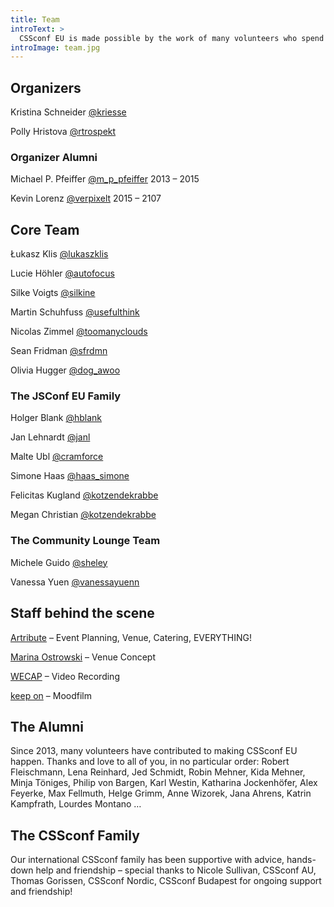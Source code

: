 ```yaml
---
title: Team
introText: >
  CSSconf EU is made possible by the work of many volunteers who spend a lot of time and love preparing a fantastic day for you.
introImage: team.jpg
---
```



## Organizers

Kristina Schneider [@kriesse](https://twitter.com/kriesse)

Polly Hristova [@rtrospekt](https://twitter.com/rtrospekt)

### Organizer Alumni

Michael P. Pfeiffer [@m_p_pfeiffer](https://twitter.com/m_p_pfeiffer) 2013 – 2015

Kevin Lorenz [@verpixelt](https://twitter.com/verpixelt) 2015 – 2107

## Core Team

Łukasz Klis [@lukaszklis](https://twitter.com/lukaszklis)

Lucie Höhler [@autofocus](https://twitter.com/autofocus)

Silke Voigts [@silkine](https://twitter.com/silkine)

Martin Schuhfuss [@usefulthink](https://twitter.com/usefulthink)

Nicolas Zimmel [@toomanyclouds](https://twitter.com/toomanyclouds)

Sean Fridman [@sfrdmn](https://twitter.com/sfrdmn)

Olivia Hugger [@dog_awoo](https://twitter.com/dog_awoo)

### The JSConf EU Family

Holger Blank [@hblank](https://twitter.com/hblank)

Jan Lehnardt [@janl](https://twitter.com/janl)

Malte Ubl [@cramforce](https://twitter.com/cramforce)

Simone Haas [@haas_simone](https://twitter.com/haas_simone)

Felicitas Kugland [@kotzendekrabbe](https://twitter.com/kotzendekrabbe)

Megan Christian [@kotzendekrabbe](https://twitter.com/kotzendekrabbe)

### The Community Lounge Team

Michele Guido [@sheley](https://twitter.com/sheley)

Vanessa Yuen [@vanessayuenn](https://twitter.com/vanessayuenn)

## Staff behind the scene

[Artribute](http://artribute.de/) – Event Planning, Venue, Catering, EVERYTHING!

[Marina Ostrowski](http://www.marinaos.com) – Venue Concept

[WECAP](https://wecap.de/) – Video Recording

[keep on](http://wearekeepon.com/) – Moodfilm

## The Alumni

Since 2013, many volunteers have contributed to making CSSconf EU happen. Thanks and love to all of you, in no particular order: Robert Fleischmann, Lena Reinhard, Jed Schmidt, Robin Mehner, Kida Mehner, Minja Töniges, Philip von Bargen, Karl Westin, Katharina Jockenhöfer, Alex Feyerke, Max Fellmuth, Helge Grimm, Anne Wizorek, Jana Ahrens, Katrin Kampfrath, Lourdes Montano …

## The CSSconf Family

Our international CSSconf family has been supportive with advice, hands-down help and friendship – special thanks to Nicole Sullivan, CSSconf AU, Thomas Gorissen, CSSconf Nordic, CSSconf Budapest for ongoing support and friendship!
